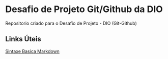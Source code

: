 # Desafio de Projeto Git/Github da DIO
Repositorio criado para o Desafio de Projeto - DIO (Git-Github)

## Links Úteis
[Sintaxe Basica Markdown](https://markdown.net.br/sintaxe-basica/)
